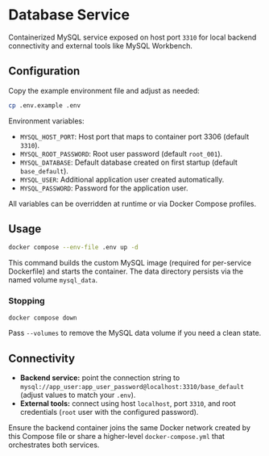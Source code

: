 ﻿# Database Service

Containerized MySQL service exposed on host port `3310` for local backend connectivity and external tools like MySQL Workbench.

## Configuration

Copy the example environment file and adjust as needed:

```bash
cp .env.example .env
```

Environment variables:

- `MYSQL_HOST_PORT`: Host port that maps to container port 3306 (default `3310`).
- `MYSQL_ROOT_PASSWORD`: Root user password (default `root_001`).
- `MYSQL_DATABASE`: Default database created on first startup (default `base_default`).
- `MYSQL_USER`: Additional application user created automatically.
- `MYSQL_PASSWORD`: Password for the application user.

All variables can be overridden at runtime or via Docker Compose profiles.

## Usage

```bash
docker compose --env-file .env up -d
```

This command builds the custom MySQL image (required for per-service Dockerfile) and starts the container. The data directory persists via the named volume `mysql_data`.

### Stopping

```bash
docker compose down
```

Pass `--volumes` to remove the MySQL data volume if you need a clean state.

## Connectivity

- **Backend service:** point the connection string to `mysql://app_user:app_user_password@localhost:3310/base_default` (adjust values to match your `.env`).
- **External tools:** connect using host `localhost`, port `3310`, and root credentials (`root` user with the configured password).

Ensure the backend container joins the same Docker network created by this Compose file or share a higher-level `docker-compose.yml` that orchestrates both services.
